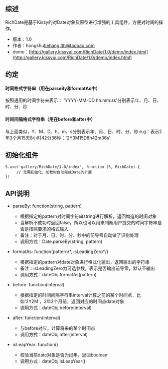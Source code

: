 ## 综述

RichDate是基于Kissy的对Date对象及原型进行增强的工具组件，方便对时间的操作。

* 版本：1.0
* 作者：hongshu<tiehang.lth@taobao.com>
* demo：[http://gallery.kissyui.com/RichDate/1.0/demo/index.html](http://gallery.kissyui.com/RichDate/1.0/demo/index.html)


## 约定
#### 时间格式字符串（用在parseBy和formatAs中）
按照通用的时间字符来表示： 'YYYY-MM-DD hh:mm:ss'分别表示年、月、日、时、分、秒

#### 时间间隔格式字符串（用在before和after中）
与上面类似，Y、M、D、h、m、s分别表示年、月、日、时、分、秒
e.g：表示2年3个月15天8小时42分36秒：'2Y3M15D8h42m36s'

## 初始化组件

    S.use('gallery/RichDate/1.0/index', function (S, RichDate) {
         // 无需初始化，加载时自动完成Date的扩展
    })

## API说明

* parseBy: function(string, pattern)
    * 根据指定的pattern对时间字符串string进行解析，返回构造的时间对象
    * 当解析不成功时返回false，所以也可以用来判断用户提交的时间字符串是否是按照要求的格式输入
    * 备注：对于月、日、时、分、秒中的前导零自动做了识别处理
    * 调用方式：Date.parseBy(string, pattern)
    
* formatAs: function(pattern/\*, isLeadingZero\*/)
    * 根据指定的pattern对date对象进行格式化输出，返回输出的字符串
    * 备注：isLeadingZero为可选参数，表示是否输出前导零，默认不输出
    * 调用方式：dateObj.formatAs(pattern)

* before: function(interval)
    * 根据指定的时间间隔字符串interval计算之前的某个时间点，比如'2Y2M'，2年2个月前，返回对应的时间点date对象
    * 调用方式：dateObj.before(interval)

* after: function(interval)
    * 与before对应，计算将来的某个时间点
    * 调用方式：dateObj.after(interval)

* isLeapYear: function()
    * 校验当前date对象是否为闰年，返回boolean
    * 调用方式：dateObj.isLeapYear()
